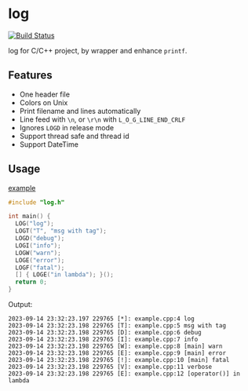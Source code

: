 # log

[![Build Status](https://github.com/shuai132/LOG/workflows/CI/badge.svg)](https://github.com/shuai132/LOG/actions?workflow=CI)

log for C/C++ project, by wrapper and enhance `printf`.

## Features

* One header file
* Colors on Unix
* Print filename and lines automatically
* Line feed with `\n`, or `\r\n` with `L_O_G_LINE_END_CRLF`
* Ignores `LOGD` in release mode
* Support thread safe and thread id
* Support DateTime

## Usage

[example](example.cpp)

```c++
#include "log.h"

int main() {
  LOG("log");
  LOGT("T", "msg with tag");
  LOGD("debug");
  LOGI("info");
  LOGW("warn");
  LOGE("error");
  LOGF("fatal");
  [] { LOGE("in lambda"); }();
  return 0;
}
```

Output:

```text
2023-09-14 23:32:23.197 229765 [*]: example.cpp:4 log
2023-09-14 23:32:23.198 229765 [T]: example.cpp:5 msg with tag
2023-09-14 23:32:23.198 229765 [D]: example.cpp:6 debug
2023-09-14 23:32:23.198 229765 [I]: example.cpp:7 info
2023-09-14 23:32:23.198 229765 [W]: example.cpp:8 [main] warn
2023-09-14 23:32:23.198 229765 [E]: example.cpp:9 [main] error
2023-09-14 23:32:23.198 229765 [!]: example.cpp:10 [main] fatal
2023-09-14 23:32:23.198 229765 [V]: example.cpp:11 verbose
2023-09-14 23:32:23.198 229765 [E]: example.cpp:12 [operator()] in lambda
```
